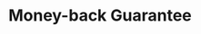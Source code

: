 ---
name: Money-back Guarantee Template
title: Money-back Guarantee
image_path: /images/benefits/practice-english.svg
---